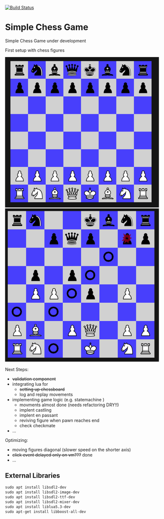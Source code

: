 
[![Build Status](https://dev.azure.com/thomassedlmair/SimpleChess/_apis/build/status/ThoSe1990.SimpleChess?branchName=master)](https://dev.azure.com/thomassedlmair/SimpleChess/_build/latest?definitionId=3&branchName=master)


# Simple Chess Game 

Simple Chess Game under development
  
First setup with chess figures 

![first setup](./screenshots/default_setup.PNG)
![game running](./screenshots/chessgame.PNG)


Next Steps:
- ~~validation component~~
- integrating lua for
    - ~~setting up chessboard~~
    - log and replay movements
- implementing game logic (e.g. statemachine )
    - movments almost done (needs refactoring DRY!!)
    - implent castling
    - implent en passant
    - reviving figure when pawn reaches end
    - check checkmate
- ...

Optimizing:
- moving figures diagonal (slower speed on the shorter axis)
- ~~click event delayed only on vm???~~ done
- ... 

## External Libraries

````
sudo apt install libsdl2-dev
sudo apt install libsdl2-image-dev
sudo apt install libsdl2-ttf-dev
sudo apt install libsdl2-mixer-dev
sudo apt install liblua5.3-dev
sudo apt-get install libboost-all-dev
````